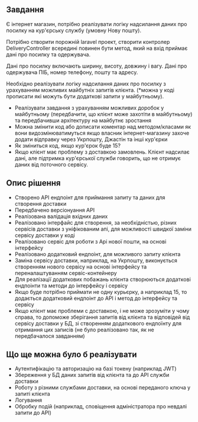 ## Завдання

Є інтернет магазин, потрібно реалізувати логіку надсилання даних про посилку на кур'єрську службу (умовну Нову пошту).

Потрібно створити порожній laravel проект, створити контролер DeliveryController всередині повинен бути метод, який на вхід приймає дані про посилку та одержувача.

Дані про посилку включають ширину, висоту, довжину і вагу.
Дані про одержувача ПІБ, номер телефону, пошту та адресу.

Необхідно реалізувати логіку надсилання даних про посилку з урахуванням можливих майбутніх запитів клієнта. (*можна у коді прописати які можуть бути додаткові запити у майбутньому).

* Реалізувати завдання з урахуванням можливих доробок у майбутньому (передбачити, що клієнт може захотіти в майбутньому) та передбачивши архітектуру на майбутнє зростання
* Можна змінити код або дописати коментар над методом/класами як вони видозмінюватимуться якщо власник інтернет-магазину захоче додати відправку через Укрпошту, Джастін та інші кур'єрки
* Як зміниться код, якщо кур'єрок буде 15?
* Якщо клієнт має проблему з доставкою замовлень. Клієнт надсилає дані, але підтримка кур'єрської служби говорить, що не отримує даних від поточного сервісу.

## Опис рішення

* Створено API ендпоінт для приймання запиту та даних для створення доставки
* Передбачено версіонуання API
* Реалізована валідація вхідних даних
* Реалізовано інтерфайс для створення, за необхідністью, різних сервісів доставки з уніфікованим апі, для можливості швидкої заміни сервісу доставки у коді
* Реалізовано сервіс для роботи з Api нової пошти, на основі інтерфейсу
* Реалізовано додатковий ендпоінт, для можливого запиту клієнта
* Заміна сервісу доставки, наприклад, на Укрпошту, виконується створенням нового сервісу на основі інтерфейсу та переналаштуванням сервіс-контейнеру
* Для реалізації додаткових побажань клієнта створюються додаткові ендпоінти та методи до інтерфейсу і сервісу
* Якщо буде потрібно приймати не одну курьєрку, а наприклад 15, то додається додатковий ендпоінт до API і метод до інтерфейсу та сервісу
* Якщо клієнт має проблеми с доставкою, і не може зрозуміти у чому справа, то допоможе зберігання запитів від клієнта та відповідей від сервісу доставки у БД, зі створенням додаткового ендпоїнту для отримання цих записів (не було реалізовано так, як не передбачалося завданням)

## Що ще можна було б реалізувати

* Аутентифікацію та авторизацію на базі токену (наприклад JWT)
* Збереження у БД даних запитів від клієнта та до API служби доставки
* Роботу з різними службами доставки, на основі переданого ключа у запиті клієнта
* Логування
* Обробку подій (наприклад, сповіщення адміністратора про невдалі запити до API) 
